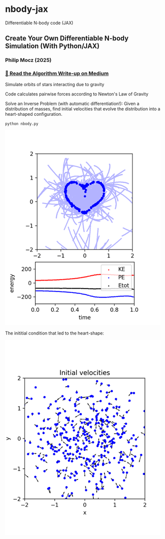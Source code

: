 # nbody-jax
Differentiable N-body code (JAX)

## Create Your Own Differentiable N-body Simulation (With Python/JAX)

### Philip Mocz (2025)

### [📝 Read the Algorithm Write-up on Medium](https://philip-mocz.medium.com/create-your-own-differentiable-n-body-simulation-with-python-jax-5868c71be866)

Simulate orbits of stars interacting due to gravity

Code calculates pairwise forces according to Newton's Law of Gravity

Solve an Inverse Problem (with automatic differentiation!):
Given a distribution of masses, find initial velocities
that evolve the distribution into a heart-shaped configuration.

```
python nbody.py
```

![Simulation](./heart-nbody.png)

The inititial condition that led to the heart-shape:

![Initial Conditions](./heart-ics.png)
